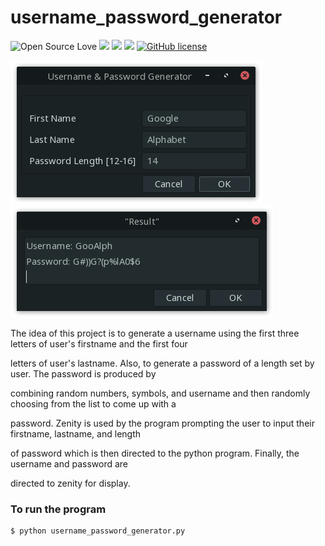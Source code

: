 # username_password_generator

![Open Source Love](https://badges.frapsoft.com/os/v3/open-source.svg?v=103) <img src="https://cdn.rawgit.com/sindresorhus/awesome/d7305f38d29fed78fa85652e3a63e154dd8e8829/media/badge.svg"> <img src="https://img.shields.io/github/stars/naa-7/username_password_generator?style=social"> <img src="https://img.shields.io/github/repo-size/naa-7/username_password_generator"> [![GitHub license](https://img.shields.io/github/license/Naereen/StrapDown.js.svg)](https://github.com/naa-7/username_password_generator/LICENSE)

![usr_pswd_gen](https://github.com/naa-7/username_password_generator/blob/main/usr_pswd_gen_form.png)
![result](https://github.com/naa-7/username_password_generator/blob/main/usr_pswd_gen_result.png)


The idea of this project is to generate a username using the first three letters of user's firstname and the first four 

letters of user's lastname. Also, to generate a password of a length set by user. The password is produced by 

combining random numbers, symbols, and username and then randomly choosing from the list to come up with a 

password. Zenity is used by the program prompting the user to input their firstname, lastname, and length 

of password which is then directed to the python program. Finally, the username and password are 

directed to zenity for display.


### To run the program

    $ python username_password_generator.py

